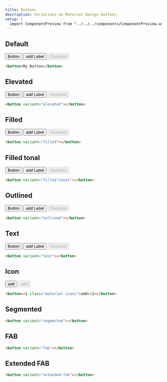 ```yaml
---
title: Buttons
description: Variations on Material Design buttons.
setup: |
  import ComponentPreview from "../../../components/ComponentPreview.astro";
---
```


## Default

<ComponentPreview >
<button>Button</button>
<button>
    <i class="material-icons">add</i>
    <label>Label</label>
</button>
<button disabled>Disabled</button>
</ComponentPreview>

```html
<button>My Button</button>
```

## Elevated

<ComponentPreview >
<button  variant="elevated">Button</button>
<button  variant="elevated">
    <i class="material-icons">add</i>
    <label>Label</label>
</button>
<button  variant="elevated" disabled>Disabled</button>
</ComponentPreview>

```html
<button variant="elevated"></button>
```

## Filled

<ComponentPreview >
<button  variant="filled">Button</button>
<button  variant="filled">
    <i class="material-icons">add</i>
    <label>Label</label>
</button>
<button  variant="filled" disabled>Disabled</button>
</ComponentPreview>

```html
<button variant="filled"></button>
```

## Filled tonal

<ComponentPreview >
<button  variant="filled-tonal">Button</button>
<button  variant="filled-tonal">
    <i class="material-icons">add</i>
    <label>Label</label>
</button>
<button  variant="filled-tonal" disabled>Disabled</button>
</ComponentPreview>

```html
<button variant="filled-tonal"></button>
```

## Outlined

<ComponentPreview >
<button  variant="outlined">Button</button>
<button  variant="outlined">
    <i class="material-icons">add</i>
    <label>Label</label>
</button>
<button  variant="outlined" disabled>Disabled</button>
</ComponentPreview>

```html
<button variant="outlined"></button>
```

## Text

<ComponentPreview >
<button  variant="text">Button</button>
<button  variant="text">
    <i class="material-icons">add</i>
    <label>Label</label>
</button>
<button  variant="text" disabled>Disabled</button>
</ComponentPreview>

```html
<button variant="text"></button>
```

## Icon

<ComponentPreview >
<button >
    <i class="material-icons">add</i>
</button>
<button  disabled><i class="material-icons">add</i></button>
</ComponentPreview>

```html
<button><i class="material-icons">add</i></button>
```

## Segmented

```html
<button variant="segmented"></button>
```

## FAB

```html
<button variant="fab"></button>
```

## Extended FAB

```html
<button variant="extended-fab"></button>
```
